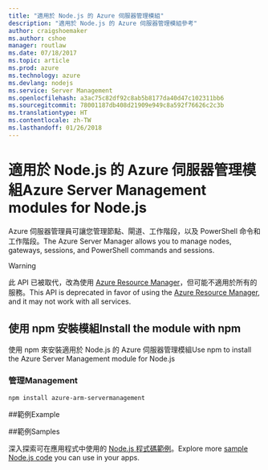 ```yaml
---
title: "適用於 Node.js 的 Azure 伺服器管理模組"
description: "適用於 Node.js 的 Azure 伺服器管理模組參考"
author: craigshoemaker
ms.author: cshoe
manager: routlaw
ms.date: 07/18/2017
ms.topic: article
ms.prod: azure
ms.technology: azure
ms.devlang: nodejs
ms.service: Server Management
ms.openlocfilehash: a3ac75c82df92c8ab5b8177da40d47c102311bb6
ms.sourcegitcommit: 78001187db408d21909e949c8a592f76626c2c3b
ms.translationtype: HT
ms.contentlocale: zh-TW
ms.lasthandoff: 01/26/2018
---
```

# <a name="azure-server-management-modules-for-nodejs"></a><span data-ttu-id="6c9b4-103">適用於 Node.js 的 Azure 伺服器管理模組</span><span class="sxs-lookup"><span data-stu-id="6c9b4-103">Azure Server Management modules for Node.js</span></span>

<span data-ttu-id="6c9b4-104">Azure 伺服器管理員可讓您管理節點、閘道、工作階段，以及 PowerShell 命令和工作階段。</span><span class="sxs-lookup"><span data-stu-id="6c9b4-104">The Azure Server Manager allows you to manage nodes, gateways, sessions, and PowerShell commands and sessions.</span></span>

> [!WARNING]
> <span data-ttu-id="6c9b4-105">此 API 已被取代，改為使用 [Azure Resource Manager](/javascript/api/overview/azure/resources)，但可能不適用於所有的服務。</span><span class="sxs-lookup"><span data-stu-id="6c9b4-105">This API is deprecated in favor of using the [Azure Resource Manager](/javascript/api/overview/azure/resources), and it may not work with all services.</span></span>

## <a name="install-the-module-with-npm"></a><span data-ttu-id="6c9b4-106">使用 npm 安裝模組</span><span class="sxs-lookup"><span data-stu-id="6c9b4-106">Install the module with npm</span></span>

<span data-ttu-id="6c9b4-107">使用 npm 來安裝適用於 Node.js 的 Azure 伺服器管理模組</span><span class="sxs-lookup"><span data-stu-id="6c9b4-107">Use npm to install the Azure Server Management module for Node.js</span></span>

### <a name="management"></a><span data-ttu-id="6c9b4-108">管理</span><span class="sxs-lookup"><span data-stu-id="6c9b4-108">Management</span></span>

```bash
npm install azure-arm-servermanagement
```

##<a name="example"></a><span data-ttu-id="6c9b4-109">範例</span><span class="sxs-lookup"><span data-stu-id="6c9b4-109">Example</span></span>

##<a name="samples"></a><span data-ttu-id="6c9b4-110">範例</span><span class="sxs-lookup"><span data-stu-id="6c9b4-110">Samples</span></span>

<span data-ttu-id="6c9b4-111">深入探索可在應用程式中使用的 [Node.js 程式碼範例](https://azure.microsoft.com/resources/samples/?platform=nodejs)。</span><span class="sxs-lookup"><span data-stu-id="6c9b4-111">Explore more [sample Node.js code](https://azure.microsoft.com/resources/samples/?platform=nodejs) you can use in your apps.</span></span>